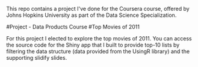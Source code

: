 
This repo contains a project I've done for the Coursera course, offered by Johns Hopkins University as part of the Data Science Specialization.

#Project - Data Products Course
#Top Movies of 2011

For this project I elected to explore the top movies of 2011.
You can access the source code for the Shiny app that I built to provide top-10 lists by filtering the data structure (data provided from the UsingR library) and the supporting slidify slides.

